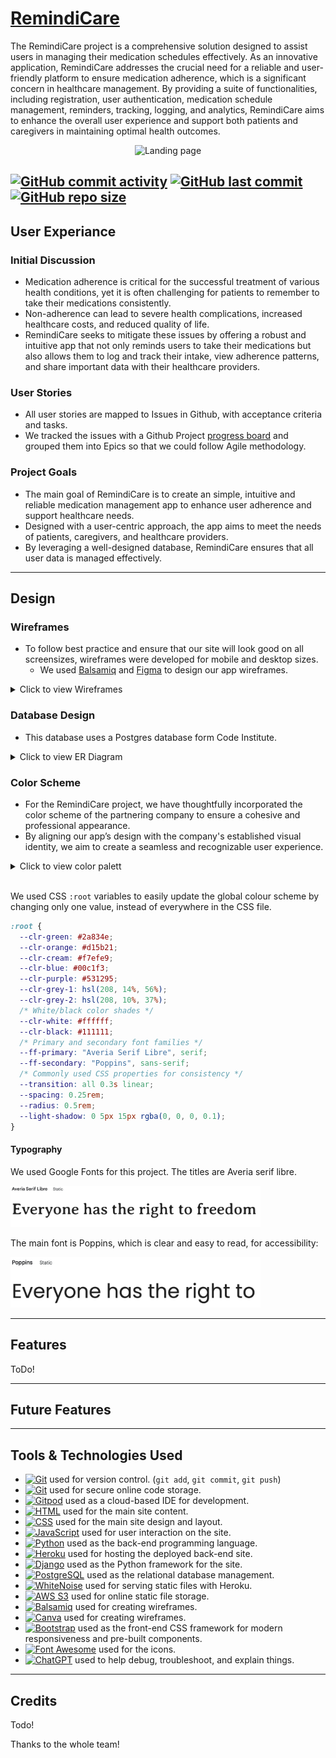 # [RemindiCare](https://remindicare-c84864436945.herokuapp.com/)

The RemindiCare project is a comprehensive solution designed to assist users in managing their medication schedules effectively. As an innovative application, RemindiCare addresses the crucial need for a reliable and user-friendly platform to ensure medication adherence, which is a significant concern in healthcare management. By providing a suite of functionalities, including registration, user authentication, medication schedule management, reminders, tracking, logging, and analytics, RemindiCare aims to enhance the overall user experience and support both patients and caregivers in maintaining optimal health outcomes.

<div align="center">
  <img src="landing-page.png" alt="Landing page">
</div>

[![GitHub commit activity](https://img.shields.io/github/commit-activity/t/JohnnySonTrinh/remindicare)](https://github.com/JohnnySonTrinh/remindicare/commits/main)
[![GitHub last commit](https://img.shields.io/github/last-commit/JohnnySonTrinh/remindicare)](https://github.com/JohnnySonTrinh/remindicare/commits/main)
[![GitHub repo size](https://img.shields.io/github/repo-size/JohnnySonTrinh/remindicare)](https://github.com/JohnnySonTrinh/remindicare)
---

## User Experiance

### Initial Discussion

- Medication adherence is critical for the successful treatment of various health conditions, yet it is often challenging for patients to remember to take their medications consistently.
- Non-adherence can lead to severe health complications, increased healthcare costs, and reduced quality of life.
- RemindiCare seeks to mitigate these issues by offering a robust and intuitive app that not only reminds users to take their medications but also allows them to log and track their intake, view adherence patterns, and share important data with their healthcare providers.

### User Stories

- All user stories are mapped to Issues in Github, with acceptance criteria and tasks.
- We tracked the issues with a Github Project [progress board](https://github.com/users/JohnnySonTrinh/projects/7) and grouped them into Epics so that we could follow Agile methodology.

### Project Goals

- The main goal of RemindiCare is to create an simple, intuitive and reliable medication management app to enhance user adherence and support healthcare needs.
- Designed with a user-centric approach, the app aims to meet the needs of patients, caregivers, and healthcare providers.
- By leveraging a well-designed database, RemindiCare ensures that all user data is managed effectively.
---

## Design

### Wireframes
- To follow best practice and ensure that our site will look good on all screensizes, wireframes were developed for mobile and desktop sizes. 
  - We used [Balsamiq](https://balsamiq.com/wireframes) and [Figma](https://www.figma.com/design/M7sAzpW0rdoQYFe8Wh78Re/RemindiCare?node-id=0-1&t=Cd9Tcfz4qpEbdWce-0) to design our app wireframes.

<!-- Add Screenshot of wireframes -->

<details>
  <summary>Click to view Wireframes</summary>
    ![Screenshots of wireframes]()
    ![Screenshots of wireframes]()
</details>

### Database Design
- This database uses a Postgres database form Code Institute.
<details>
  <summary>Click to view ER Diagram</summary>
    ![ER Diagram for this project]()
</details>

### Color Scheme

- For the RemindiCare project, we have thoughtfully incorporated the color scheme of the partnering company to ensure a cohesive and professional appearance.
- By aligning our app’s design with the company's established visual identity, we aim to create a seamless and recognizable user experience.

<details>
  <summary>Click to view color palett</summary>
    ![RemindiCare color palett]()
</details>
<br>

We used CSS `:root` variables to easily update the global colour scheme by changing only one value, instead of everywhere in the CSS file.


```css
:root {
  --clr-green: #2a834e;
  --clr-orange: #d15b21;
  --clr-cream: #f7efe9;
  --clr-blue: #00c1f3;
  --clr-purple: #531295;
  --clr-grey-1: hsl(208, 14%, 56%);
  --clr-grey-2: hsl(208, 10%, 37%);
  /* White/black color shades */
  --clr-white: #ffffff;
  --clr-black: #111111;
  /* Primary and secondary font families */
  --ff-primary: "Averia Serif Libre", serif;
  --ff-secondary: "Poppins", sans-serif;
  /* Commonly used CSS properties for consistency */
  --transition: all 0.3s linear;
  --spacing: 0.25rem;
  --radius: 0.5rem;
  --light-shadow: 0 5px 15px rgba(0, 0, 0, 0.1);
}
```

#### Typography

We used Google Fonts for this project. The titles are Averia serif libre.
<div align="left">
  <img src="static/images/readme/font-averia-serif-libre.png" alt="Title font" width="400">
</div>

The main font is Poppins, which is clear and easy to read, for accessibility:

<div align="left">
  <img src="static/images/readme/font-poppins.png" alt="Main font" width="400">
</div>

---

## Features
ToDo!



---

## Future Features

<!-- These are all the awesome things that the page will have in the future -->
---

## Tools & Technologies Used

- [![Git](https://img.shields.io/badge/Git-grey?logo=git&logoColor=F05032)](https://git-scm.com) used for version control. (`git add`, `git commit`, `git push`)
- [![Git](https://img.shields.io/badge/GitHub-grey?logo=github&logoColor=181717)](https://github.com) used for secure online code storage.
- [![Gitpod](https://img.shields.io/badge/Gitpod-grey?logo=gitpod&logoColor=FFAE33)](https://gitpod.io) used as a cloud-based IDE for development.
- [![HTML](https://img.shields.io/badge/HTML-grey?logo=html5&logoColor=E34F26)](https://en.wikipedia.org/wiki/HTML) used for the main site content.
- [![CSS](https://img.shields.io/badge/CSS-grey?logo=css3&logoColor=1572B6)](https://en.wikipedia.org/wiki/CSS) used for the main site design and layout.
- [![JavaScript](https://img.shields.io/badge/JavaScript-grey?logo=javascript&logoColor=F7DF1E)](https://www.javascript.com) used for user interaction on the site.
- [![Python](https://img.shields.io/badge/Python-grey?logo=python&logoColor=3776AB)](https://www.python.org) used as the back-end programming language.
- [![Heroku](https://img.shields.io/badge/Heroku-grey?logo=heroku&logoColor=430098)](https://www.heroku.com) used for hosting the deployed back-end site.
- [![Django](https://img.shields.io/badge/Django-grey?logo=django&logoColor=092E20)](https://www.djangoproject.com) used as the Python framework for the site.
- [![PostgreSQL](https://img.shields.io/badge/PostgreSQL-grey?logo=postgresql&logoColor=4169E1)](https://www.postgresql.org) used as the relational database management.
- [![WhiteNoise](https://img.shields.io/badge/WhiteNoise-grey?logo=python&logoColor=FFFFFF)](https://whitenoise.readthedocs.io) used for serving static files with Heroku.
- [![AWS S3](https://img.shields.io/badge/AWS_S3-grey?logo=amazons3&logoColor=569A31)](https://aws.amazon.com/s3) used for online static file storage.
- [![Balsamiq](https://img.shields.io/badge/Balsamiq-grey?logo=barmenia&logoColor=CE0908)](https://balsamiq.com/wireframes) used for creating wireframes.
- [![Canva](https://img.shields.io/badge/Canva-grey?logo=canva&logoColor=00C4CC)](https://www.canva.com/p/canvawireframes) used for creating wireframes.
- [![Bootstrap](https://img.shields.io/badge/Bootstrap-grey?logo=bootstrap&logoColor=7952B3)](https://getbootstrap.com) used as the front-end CSS framework for modern responsiveness and pre-built components.
- [![Font Awesome](https://img.shields.io/badge/Font_Awesome-grey?logo=fontawesome&logoColor=528DD7)](https://fontawesome.com) used for the icons.
- [![ChatGPT](https://img.shields.io/badge/ChatGPT-grey?logo=chromatic&logoColor=75A99C)](https://chat.openai.com) used to help debug, troubleshoot, and explain things.
---
## Credits

Todo!

Thanks to the whole team!
